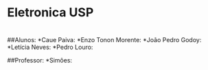 # Eletronica USP
#

##Alunos:
*Caue Paiva:
*Enzo Tonon Morente:
*João Pedro Godoy:
*Letícia Neves:
*Pedro Louro: 

##Professor:
*Simôes: 
